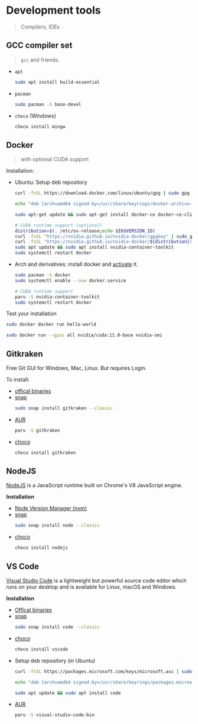 # Development tools


> Compilers, IDEs

<!--more-->

## GCC compiler set

> `gcc` and friends.

- `apt`
  ```bash
  sudo apt install build-essential
  ```
- `pacman`
  ```bash
  sudo pacman -S base-devel
  ```
- `choco` (Windows)
  ```bash
  choco install mingw
  ```

## Docker

> with optional CUDA support

Installation:
- Ubuntu: Setup deb repository
  ```bash
  curl -fsSL https://download.docker.com/linux/ubuntu/gpg | sudo gpg --dearmor -o /usr/share/keyrings/docker-archive-keyring.gpg

  echo "deb [arch=amd64 signed-by=/usr/share/keyrings/docker-archive-keyring.gpg] https://download.docker.com/linux/ubuntu $(lsb_release -cs) stable" | sudo tee /etc/apt/sources.list.d/docker.list > /dev/null

  sudo apt-get update && sudo apt-get install docker-ce docker-ce-cli containerd.io

  # CUDA runtime support (optional)
  distribution=$(. /etc/os-release;echo $ID$VERSION_ID)
  curl -fsSL "https://nvidia.github.io/nvidia-docker/gpgkey" | sudo gpg --dearmor -o /usr/share/keyrings/nvidia-docker-keyring.gpg
  curl -fsSL "https://nvidia.github.io/nvidia-docker/${distribution}/nvidia-docker.list" | sudo tee /etc/apt/sources.list.d/nvidia-docker.list > /dev/null
  sudo apt update && sudo apt install nvidia-container-toolkit
  sudo systemctl restart docker
  ```
- Arch and derivatives: install docker and [activate](https://wiki.archlinux.org/title/Docker) it.
  ```bash
  sudo pacman -S docker
  sudo systemctl enable --now docker.service

  # CUDA runtime support
  paru -S nvidia-container-toolkit
  sudo systemctl restart docker
  ```

Test your installation

```bash
sudo docker docker run hello-world

sudo docker run --gpus all nvidia/cuda:11.0-base nvidia-smi
```

## Gitkraken

Free Git GUI for Windows, Mac, Linux. But requires Login.

To install:
- [offical binaries](https://www.gitkraken.com/)
- [snap](https://snapcraft.io/gitkraken)
  ```bash
  sudo snap install gitkraken --classic
  ```
- [AUR](https://aur.archlinux.org/packages/gitkraken/)
  ```bash
  paru -S gitkraken
  ```
- [choco](https://community.chocolatey.org/packages/gitkraken)
  ```bash
  choco install gitkraken
  ```

## NodeJS

[NodeJS](https://nodejs.org/) is a JavaScript runtime built on Chrome's V8 JavaScript engine.

**Installation**

- [Node Version Manager (nvm)]()
- [snap](https://snapcraft.io/node)
  ```bash
  sudo snap install node --classic
  ```
- [choco](https://community.chocolatey.org/packages/nodejs)
  ```bash
  choco install nodejs
  ```

## VS Code

[Visual Studio Code](https://code.visualstudio.com) is a lightweight but powerful source code editor which runs on your desktop and is available for Linux, macOS and Windows.

**Installation**

- [Offical binaries](https://code.visualstudio.com)
- [snap](https://snapcraft.io/code)
  ```bash
  sudo snap install code --classic
  ```
- [choco](https://community.chocolatey.org/packages/vscode)
  ```bash
  choco install vscode
  ```
- Setup deb repository (in Ubuntu)
  ```bash
  curl -fsSL https://packages.microsoft.com/keys/microsoft.asc | sudo gpg --dearmor -o /usr/share/keyrings/packages.microsoft.gpg

  echo "deb [arch=amd64 signed-by=/usr/share/keyrings/packages.microsoft.gpg] https://packages.microsoft.com/repos/code stable main" | sudo tee /etc/apt/sources.list.d/vscode.list > /dev/null

  sudo apt update && sudo apt install code
  ```
- [AUR](https://aur.archlinux.org/packages/visual-studio-code-bin/)
  ```bash
  paru -S visual-studio-code-bin
  ```

